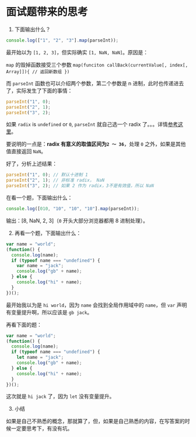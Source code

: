 # 面试题带来的思考

1.  下面输出什么？

```js
console.log(["1", "2", "3"].map(parseInt));
```

最开始以为 `[1, 2, 3]`，但实际确实 `[1, NaN, NaN]`。原因是：

`map` 的毁掉函数接受三个参数 `map(funciton callBack(currentValue[, index[, Array]]){ // 返回新数组 })`

而 `parseInt` 函数也可以介绍两个参数，第二个参数是 n 进制，此时也传递进去了，实际发生了下面的事情：

```js
parseInt("1", 0);
parseInt("2", 1);
parseInt("3", 2);
```

如果 `radix` is `undefined` or `0`, `parseInt` 就自己选一个 radix 了。。。详情[参考这里](https://developer.mozilla.org/en-US/docs/Web/JavaScript/Reference/Global_Objects/parseInt#Description)。

要说明的一点是：**radix 有意义的取值区间为`2 ～ 36`**，处理 `0` 之外，如果是其他值直接返回 `NaN`。

好了，分析上述结果：

```js
parseInt("1", 0); // 默认十进制 1
parseInt("2", 1); // 非标准 radix， NaN
parseInt("3", 2); // 如果 2 作为 radix，3不是有效值，所以 NaN
```

在看一个题，下面输出什么：

```js
console.log([010, "10", "10", "10"].map(parseInt));
```

输出：[8, NaN, 2, 3]（`0` 开头大部分浏览器都用 8 进制处理）。

2.  再看一个题，下面输出什么：

```js
var name = "world";
(function() {
  console.log(name);
  if (typeof name === "undefined") {
    var name = "jack";
    console.log("gb" + name);
  } else {
    console.log("hi" + name);
  }
})();
```

最开始我以为是 `hi world`，因为 `name` 会找到全局作用域中的 `name`，但 `var` 声明有变量提升啊，所以应该是 `gb jack`。

再看下面的题：

```js
var name = "world";
(function() {
  console.log(name);
  if (typeof name === "undefined") {
    let name = "jack";
    console.log("gb" + name);
  } else {
    console.log("hi" + name);
  }
})();
```

这次就是 `hi jack` 了，因为 `let` 没有变量提升。

3.  小结

如果是自己不熟悉的概念，那就算了，但，如果是自己熟悉的内容，在写答案的时候一定要思考下，有没有坑。
